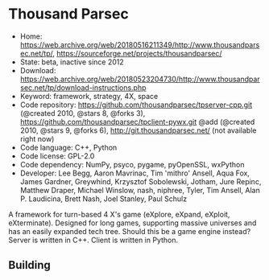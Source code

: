 # Thousand Parsec

- Home: https://web.archive.org/web/20180516211349/http://www.thousandparsec.net/tp/, https://sourceforge.net/projects/thousandparsec/
- State: beta, inactive since 2012
- Download: https://web.archive.org/web/20180523204730/http://www.thousandparsec.net/tp/download-instructions.php
- Keyword: framework, strategy, 4X, space
- Code repository: https://github.com/thousandparsec/tpserver-cpp.git (@created 2010, @stars 8, @forks 3), https://github.com/thousandparsec/tpclient-pywx.git @add (@created 2010, @stars 9, @forks 6), http://git.thousandparsec.net/ (not available right now)
- Code language: C++, Python
- Code license: GPL-2.0
- Code dependency: NumPy, psyco, pygame, pyOpenSSL, wxPython
- Developer: Lee Begg, Aaron Mavrinac, Tim 'mithro' Ansell, Aqua Fox, James Gardner, Greywhind, Krzysztof Sobolewski, Jotham, Jure Repinc, Matthew Draper, Michael Winslow, nash, niphree, Tyler, Tim Ansell, Alan P. Laudicina, Brett Nash, Joel Stanley, Paul Schulz

A framework for turn-based 4 X's game (eXplore, eXpand, eXploit, eXterminate). Designed for long games, supporting massive universes and has an easily expanded tech tree.
Should this be a game engine instead? Server is written in C++. Client is written in Python.

## Building
